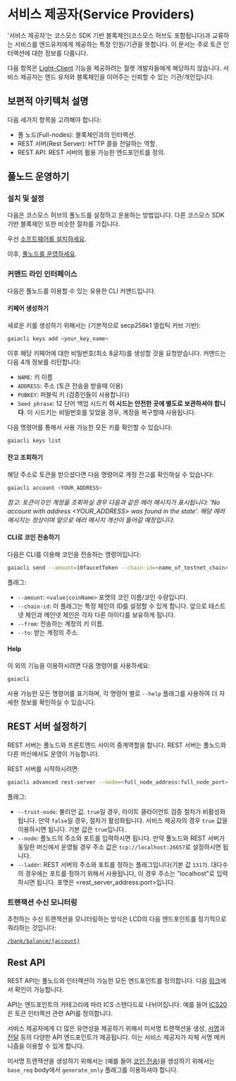 # 서비스 제공자(Service Providers)

'서비스 제공자'는 코스모스 SDK 기반 블록체인(코스모스 허브도 포함됩니다)과 교류하는 서비스를 엔드유저에게 제공하는 특정 인원/기관을 뜻합니다. 이 문서는 주로 토큰 인터랙션에 대한 정보를 다룹니다.

다음 항목은 [Light-Client](https://github.com/Cashmaney/cosmos-sdk/tree/master/docs/interfaces/lite) 기능을 제공하려는 월렛 개발자들에게 해당하지 않습니다. 서비스 제공자는 엔드 유저와 블록체인을 이어주는 신뢰할 수 있는 기관/개인입니다.

## 보편적 아키텍처 설명

다음 세가지 항목을 고려해야 합니다:

- 풀 노드(Full-nodes): 블록체인과의 인터랙션. 
- REST 서버(Rest Server): HTTP 콜을 전달하는 역할.
- REST API: REST 서버의 활용 가능한 엔드포인트를 정의.

## 풀노드 운영하기

### 설치 및 설정

다음은 코스모스 허브의 풀노드를 설정하고 운용하는 방법입니다. 다른 코스모스 SDK 기반 블록체인 또한 비슷한 절차를 가집니다.

우선 [소프트웨어를 설치하세요](../getting-started/installation.md).

이후, [풀노드를 운영하세요](../getting-started/join-testnet.md).

### 커맨드 라인 인터페이스

다음은 풀노드를 이용할 수 있는 유용한 CLI 커맨드입니다.

#### 키페어 생성하기

새로운 키를 생성하기 위해서는 (기본적으로 secp256k1 엘립틱 커브 기반):

```bash
gaiacli keys add <your_key_name>
```

이후 해당 키페어에 대한 비밀번호(최소 8글지)를 생성할 것을 요청받습니다. 커맨드는 다음 4개 정보를 리턴합니다:


- `NAME`: 키 이름
- `ADDRESS`: 주소 (토큰 전송을 받을때 이용)
- `PUBKEY`: 퍼블릭 키 (검증인들이 사용합니다)
- `Seed phrase`: 12 단어 백업 시드키 **이 시드는 안전한 곳에 별도로 보관하셔야 합니다**. 이 시드키는 비밀번호를 잊었을 경우, 계정을 복구할때 사용됩니다.

다음 명령어를 통해서 사용 가능한 모든 키를 확인할 수 있습니다:

```bash
gaiacli keys list
```

#### 잔고 조회하기

해당 주소로 토큰을 받으셨다면 다음 명령어로 계정 잔고를 확인하실 수 있습니다:

```bash
gaiacli account <YOUR_ADDRESS>
```

*참고: 토큰이 0인 계정을 조회하실 경우 다음과 같은 에러 메시지가 표시됩니다: 'No account with address <YOUR_ADDRESS> was found in the state'. 해당 에러 메시지는 정상이며 앞으로 에러 메시지 개선이 들어갈 예정입니다.*

#### CLI로 코인 전송하기

다음은 CLI를 이용해 코인을 전송하는 명령어입니다:

```bash
gaiacli send --amount=10faucetToken --chain-id=<name_of_testnet_chain> --from=<key_name> --to=<destination_address>
```

플래그:
- `--amount`: `<value|coinName>` 포맷의 코인 이름/코인 수량입니다.
- `--chain-id`: 이 플래그는 특정 체인의 ID를 설정할 수 있게 합니다. 앞으로 테스트넷 체인과 메인넷 체인은 각자 다른 아이디를 보유하게 됩니다.
- `--from`: 전송하는 계정의 키 이름.
- `--to`: 받는 계정의 주소.

#### Help

이 외의 기능을 이용하시려면 다음 명령어를 사용하세요:

```bash
gaiacli 
```

사용 가능한 모든 명령어를 표기하며, 각 명령어 별로 `--help` 플래그를 사용하여 더 자세한 정보를 확인하실 수 있습니다.

## REST 서버 설정하기

REST 서버는 풀노드와 프론트엔드 사이의 중계역할을 합니다. REST 서버는 풀노드와 다른 머신에서도 운영이 가능합니다.

REST 서버를 시작하시려면: 

```bash
gaiacli advanced rest-server --node=<full_node_address:full_node_port>
```

플래그:
- `--trust-node`: 불리언 값. `true`일 경우, 라이트 클라이언트 검증 절차가 비활성화 됩니다. 만약 `false`일 경우, 절차가 활성화됩니다. 서비스 제공자의 경우 `true` 값을 이용하시면 됩니다. 기본 값은 `true`입니다.
- `--node`: 플노드의 주소와 포트를 입력하시면 됩니다. 만약 풀노드와 REST 서버가 동일한 머신에서 운영될 경우 주소 값은 `tcp://localhost:26657`로 설정하시면 됩니다.
- `--laddr`: REST 서버의 주소와 포트를 정하는 플래그입니다(기본 값 `1317`). 대다수의 경우에는 포트를 정하기 위해서 사용됩니다, 이 경우 주소는 "localhost"로 입력하시면 됩니다. 포맷은 <rest_server_address:port>입니다.


### 트랜잭션 수신 모니터링

추천하는 수신 트랜잭션을 모니터링하는 방식은 LCD의 다음 엔드포인트를 정기적으로 쿼리하는 것입니다:

[`/bank/balance/{account}`](https://cosmos.network/rpc/#/ICS20/get_bank_balances__address_)

## Rest API

REST API는 풀노드와 인터랙션이 가능한 모든 엔드포인트를 정의합니다. 다음 [링크](https://cosmos.network/rpc/)에서 확인이 가능합니다.

API는 엔드포인트의 카테고리에 따라 ICS 스탠다드로 나뉘어집니다. 예를 들어 [ICS20](https://cosmos.network/rpc/#/ICS20/)은 토큰 인터랙션 관련 API를 정의합니다.

서비스 제공자에게 더 많은 유연성을 제공하기 위해서 미서명 트랜잭션을 생성, [서명](https://cosmos.network/rpc/#/ICS20/post_tx_sign)과 [전달](https://cosmos.network/rpc/#/ICS20/post_tx_broadcast) 등의 다양한 API 엔드포인트가 제공됩니다. 이는 서비스 제공자가 자체 서명 메커니즘을 이용할 수 있게 합니다.

미서명 트랜잭션을 생성하기 위해서는 (예를 들어 [코인 전송](https://cosmos.network/rpc/#/ICS20/post_bank_accounts__address__transfers))을 생성하기 위해서는 `base_req` body에서 `generate_only` 플래그를 이용하셔야 합니다.
